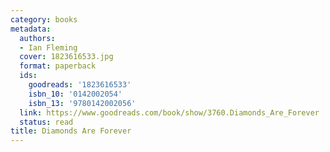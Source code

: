 ```yaml
---
category: books
metadata:
  authors:
  - Ian Fleming
  cover: 1823616533.jpg
  format: paperback
  ids:
    goodreads: '1823616533'
    isbn_10: '0142002054'
    isbn_13: '9780142002056'
  link: https://www.goodreads.com/book/show/3760.Diamonds_Are_Forever
  status: read
title: Diamonds Are Forever
---
```

